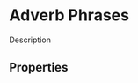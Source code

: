 # Adverb Phrases
<!-- +elementInfo -->
<!-- !adverbPhrase -->
Description
<!-- !adverbPhrase -->

## Properties
<!-- +propertySummary -->
